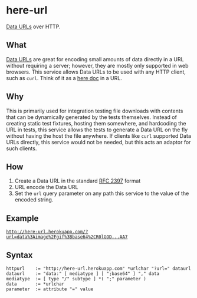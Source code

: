 here-url
========
[Data URLs](http://en.wikipedia.org/wiki/Data_URI_scheme) over HTTP.

What
----
[Data URLs](http://en.wikipedia.org/wiki/Data_URI_scheme) are great for encoding 
small amounts of data directly in a URL without requiring a server; 
however, they are mostly only supported in web browsers. This service allows
Data URLs to be used with any HTTP client, such as `curl`. Think of it as a
[here doc](http://en.wikipedia.org/wiki/Here_document) in a URL.

Why
---
This is primarily used for integration testing file downloads with contents that can be dynamically
generated by the tests themselves. Instead of creating static test fixtures, hosting them somewhere, 
and hardcoding the URL in tests, this service allows the tests to generate a Data URL on the fly
without having the host the file anywhere. If clients like `curl` supported Data URLs directly, 
this service would not be needed, but this acts an adaptor for such clients.

How
---
1. Create a Data URL in the standard [RFC 2397](https://www.ietf.org/rfc/rfc2397.txt) format 
2. URL encode the Data URL
3. Set the `url` query parameter on any path this service to the value of the encoded string.

Example
-------
[`http://here-url.herokuapp.com/?url=data%3Aimage%2Fgif%3Bbase64%2CR0lGOD...AA7`](http://here-url.herokuapp.com/?url=data%3Aimage%2Fgif%3Bbase64%2CR0lGODdhMAAwAPAAAAAAAP%2F%2F%2FywAAAAAMAAwAAAC8IyPqcvt3wCcDkiLc7C0qwyGHhSWpjQu5yqmCYsapyuvUUlvONmOZtfzgFzByTB10QgxOR0TqBQejhRNzOfkVJ%2B5YiUqrXF5Y5lKh%2FDeuNcP5yLWGsEbtLiOSpa%2FTPg7JpJHxyendzWTBfX0cxOnKPjgBzi4diinWGdkF8kjdfnycQZXZeYGejmJlZeGl9i2icVqaNVailT6F5iJ90m6mvuTS4OK05M0vDk0Q4XUtwvKOzrcd3iq9uisF81M1OIcR7lEewwcLp7tuNNkM3uNna3F2JQFo97Vriy%2FXl4%2Ff1cf5VWzXyym7PHhhx4dbgYKAAA7)


Syntax
------
```
httpurl    := "http://here-url.herokuapp.com" *urlchar "?url=" dataurl
dataurl    := "data:" [ mediatype ] [ ";base64" ] "," data
mediatype  := [ type "/" subtype ] *( ";" parameter )
data       := *urlchar
parameter  := attribute "=" value
```
